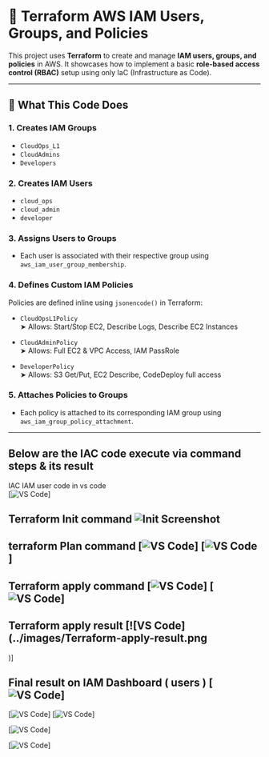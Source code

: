 # 🚀 Terraform AWS IAM Users, Groups, and Policies

This project uses **Terraform** to create and manage **IAM users, groups, and policies** in AWS. It showcases how to implement a basic **role-based access control (RBAC)** setup using only IaC (Infrastructure as Code).

---

## 🔧 What This Code Does

### 1. **Creates IAM Groups**
- `CloudOps_L1`
- `CloudAdmins`
- `Developers`


### 2. **Creates IAM Users**
- `cloud_ops`
- `cloud_admin`
- `developer`

### 3. **Assigns Users to Groups**
- Each user is associated with their respective group using `aws_iam_user_group_membership`.

### 4. **Defines Custom IAM Policies**
Policies are defined inline using `jsonencode()` in Terraform:

- `CloudOpsL1Policy`  
  ➤ Allows: Start/Stop EC2, Describe Logs, Describe EC2 Instances

- `CloudAdminPolicy`  
  ➤ Allows: Full EC2 & VPC Access, IAM PassRole

- `DeveloperPolicy`  
  ➤ Allows: S3 Get/Put, EC2 Describe, CodeDeploy full access

### 5. **Attaches Policies to Groups**
- Each policy is attached to its corresponding IAM group using `aws_iam_group_policy_attachment`.

---

## Below are the IAC code execute via command steps & its result

IAC IAM user code in vs code   
[![VS Code](../images/IAC-vs-code.png)]

## Terraform Init command    ![Init Screenshot](images/Terraform-init.png)


## terraform Plan command   [![VS Code](../images/Terraform-plan-1.png)] [![VS Code](../images/Terraform-plan-2.png)] 


## Terraform apply command    [![VS Code](../images/Teraform-apply-1.png)]   [![VS Code](../images/Terraform-apply-2.png)]


## Terraform apply result    [![VS Code](../images/Terraform-apply-result.png
)] 

## Final result on IAM Dashboard ( users )  [![VS Code](../images/iam-dashboard-1.png)]  

[![VS Code](../images/iam-dashboard-2.png)]  [![VS Code](../images/iam-dashboard-3.png)]

[![VS Code](../images/iam-dashboard-4.png)]


  
  







[![VS Code](../images/IAC-vs-code.png)]







